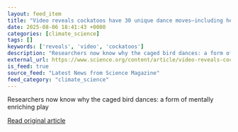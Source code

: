 ```yaml
---
layout: feed_item
title: "Video reveals cockatoos have 30 unique dance moves—including headbanging"
date: 2025-08-06 18:41:43 +0000
categories: [climate_science]
tags: []
keywords: ['reveals', 'video', 'cockatoos']
description: "Researchers now know why the caged bird dances: a form of mentally enriching play"
external_url: https://www.science.org/content/article/video-reveals-cockatoos-have-30-unique-dance-moves-including-headbanging
is_feed: true
source_feed: "Latest News from Science Magazine"
feed_category: "climate_science"
---
```


Researchers now know why the caged bird dances: a form of mentally enriching play

[Read original article](https://www.science.org/content/article/video-reveals-cockatoos-have-30-unique-dance-moves-including-headbanging)
